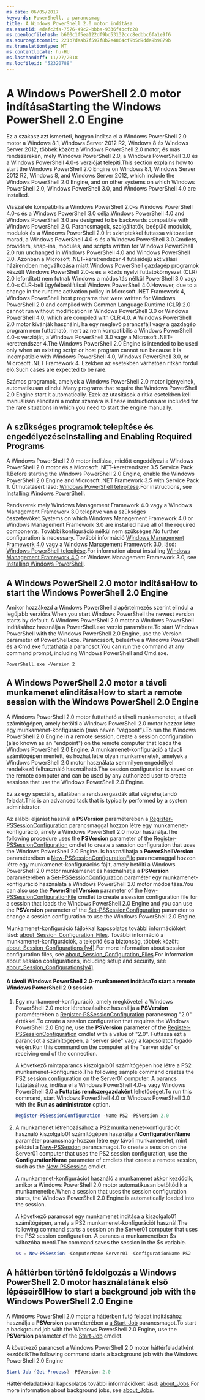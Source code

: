 ```yaml
---
ms.date: 06/05/2017
keywords: PowerShell, a parancsmag
title: A Windows PowerShell 2.0 motor indítása
ms.assetid: edafc2fa-7576-49c2-bbba-9336f4bcfc28
ms.openlocfilehash: b600c1f5ea122df9bd53132ccc8edbbc6fa1e9f6
ms.sourcegitcommit: 221b7daab7f597f8b2e4864cf9b5d9dda9b9879b
ms.translationtype: MT
ms.contentlocale: hu-HU
ms.lasthandoff: 11/27/2018
ms.locfileid: "52320788"
---
```

# <a name="starting-the-windows-powershell-20-engine"></a><span data-ttu-id="d8c72-103">A Windows PowerShell 2.0 motor indítása</span><span class="sxs-lookup"><span data-stu-id="d8c72-103">Starting the Windows PowerShell 2.0 Engine</span></span>

<span data-ttu-id="d8c72-104">Ez a szakasz azt ismerteti, hogyan indítsa el a Windows PowerShell 2.0 motor a Windows 8.1, Windows Server 2012 R2, Windows 8 és Windows Server 2012, többek között a Windows PowerShell 2.0 motor, és más rendszereken, mely Windows PowerShell 2.0, a Windows PowerShell 3.0 és a Windows PowerShell 4.0-s verzióját telepíti.</span><span class="sxs-lookup"><span data-stu-id="d8c72-104">This section explains how to start the Windows PowerShell 2.0 Engine on Windows 8.1, Windows Server 2012 R2, Windows 8, and Windows Server 2012, which include the Windows PowerShell 2.0 Engine, and on other systems on which Windows PowerShell 2.0, Windows PowerShell 3.0, and Windows PowerShell 4.0 are installed.</span></span>

<span data-ttu-id="d8c72-105">Visszafelé kompatibilis a Windows PowerShell 2.0-s Windows PowerShell 4.0-s és a Windows PowerShell 3.0 célja.</span><span class="sxs-lookup"><span data-stu-id="d8c72-105">Windows PowerShell 4.0 and Windows PowerShell 3.0 are designed to be backwards compatible with Windows PowerShell 2.0.</span></span> <span data-ttu-id="d8c72-106">Parancsmagok, szolgáltatók, beépülő modulok, modulok és a Windows PowerShell 2.0 írt szkriptekkel futtassa változatlan marad, a Windows PowerShell 4.0-s és a Windows PowerShell 3.0.</span><span class="sxs-lookup"><span data-stu-id="d8c72-106">Cmdlets, providers, snap-ins, modules, and scripts written for Windows PowerShell 2.0 run unchanged in Windows PowerShell 4.0 and Windows PowerShell 3.0.</span></span> <span data-ttu-id="d8c72-107">Azonban a Microsoft .NET-keretrendszer 4 futásidejű aktiválási házirendben megváltozása miatt Windows PowerShell gazdagép programok készült Windows PowerShell 2.0-s és a közös nyelvi futtatókörnyezet (CLR) 2.0 lefordított nem futnak Windows a módosítás nélkül PowerShell 3.0 vagy 4.0-s CLR-beli ügyfélbeállításai Windows PowerShell 4.0.</span><span class="sxs-lookup"><span data-stu-id="d8c72-107">However, due to a change in the runtime activation policy in Microsoft .NET Framework 4, Windows PowerShell host programs that were written for Windows PowerShell 2.0 and compiled with Common Language Runtime (CLR) 2.0 cannot run without modification in Windows PowerShell 3.0 or Windows PowerShell 4.0, which are compiled with CLR 4.0.</span></span> <span data-ttu-id="d8c72-108">A Windows PowerShell 2.0 motor kívánják használni, ha egy meglévő parancsfájl vagy a gazdagép program nem futtatható, mert az nem kompatibilis a Windows PowerShell 4.0-s verzióját, a Windows PowerShell 3.0 vagy a Microsoft .NET-keretrendszer 4.</span><span class="sxs-lookup"><span data-stu-id="d8c72-108">The Windows PowerShell 2.0 Engine is intended to be used only when an existing script or host program cannot run because it is incompatible with Windows PowerShell 4.0, Windows PowerShell 3.0, or Microsoft .NET Framework 4.</span></span> <span data-ttu-id="d8c72-109">Ezekben az esetekben várhatóan ritkán fordul elő.</span><span class="sxs-lookup"><span data-stu-id="d8c72-109">Such cases are expected to be rare.</span></span>

<span data-ttu-id="d8c72-110">Számos programok, amelyek a Windows PowerShell 2.0 motor igényelnek, automatikusan elindul.</span><span class="sxs-lookup"><span data-stu-id="d8c72-110">Many programs that require the Windows PowerShell 2.0 Engine start it automatically.</span></span> <span data-ttu-id="d8c72-111">Ezek az utasítások a ritka esetekben kell manuálisan elindítani a motor számára is.</span><span class="sxs-lookup"><span data-stu-id="d8c72-111">These instructions are included for the rare situations in which you need to start the engine manually.</span></span>

## <a name="installing-and-enabling-required-programs"></a><span data-ttu-id="d8c72-112">A szükséges programok telepítése és engedélyezése</span><span class="sxs-lookup"><span data-stu-id="d8c72-112">Installing and Enabling Required Programs</span></span>

<span data-ttu-id="d8c72-113">A Windows PowerShell 2.0 motor indítása, mielőtt engedélyezi a Windows PowerShell 2.0 motor és a Microsoft .NET-keretrendszer 3.5 Service Pack 1.</span><span class="sxs-lookup"><span data-stu-id="d8c72-113">Before starting the Windows PowerShell 2.0 Engine, enable the Windows PowerShell 2.0 Engine and Microsoft .NET Framework 3.5 with Service Pack 1.</span></span> <span data-ttu-id="d8c72-114">Útmutatásért lásd: [Windows PowerShell telepítése](Installing-Windows-PowerShell.md).</span><span class="sxs-lookup"><span data-stu-id="d8c72-114">For instructions, see [Installing Windows PowerShell](Installing-Windows-PowerShell.md).</span></span>

<span data-ttu-id="d8c72-115">Rendszerek mely Windows Management Framework 4.0 vagy a Windows Management Framework 3.0 telepítve van a szükséges összetevőket.</span><span class="sxs-lookup"><span data-stu-id="d8c72-115">Systems on which Windows Management Framework 4.0 or Windows Management Framework 3.0 are installed have all of the required components.</span></span> <span data-ttu-id="d8c72-116">További konfiguráció nélkül nem szükséges.</span><span class="sxs-lookup"><span data-stu-id="d8c72-116">No further configuration is necessary.</span></span> <span data-ttu-id="d8c72-117">További információ [Windows Management Framework 4.0](https://go.microsoft.com/fwlink/?LinkID=293881) vagy a Windows Management Framework 3.0, lásd: [Windows PowerShell telepítése](Installing-Windows-PowerShell.md).</span><span class="sxs-lookup"><span data-stu-id="d8c72-117">For information about installing [Windows Management Framework 4.0](https://go.microsoft.com/fwlink/?LinkID=293881) or Windows Management Framework 3.0, see [Installing Windows PowerShell](Installing-Windows-PowerShell.md).</span></span>

## <a name="how-to-start-the-windows-powershell-20-engine"></a><span data-ttu-id="d8c72-118">A Windows PowerShell 2.0 motor indítása</span><span class="sxs-lookup"><span data-stu-id="d8c72-118">How to start the Windows PowerShell 2.0 Engine</span></span>

<span data-ttu-id="d8c72-119">Amikor hozzákezd a Windows PowerShell alapértelmezés szerint elindul a legújabb verzióra.</span><span class="sxs-lookup"><span data-stu-id="d8c72-119">When you start Windows PowerShell the newest version starts by default.</span></span> <span data-ttu-id="d8c72-120">A Windows PowerShell 2.0 motor a Windows PowerShell indításához használja a PowerShell.exe verzió paramétere.</span><span class="sxs-lookup"><span data-stu-id="d8c72-120">To start Windows PowerShell with the Windows PowerShell 2.0 Engine, use the Version parameter of PowerShell.exe.</span></span> <span data-ttu-id="d8c72-121">Parancssort, beleértve a Windows PowerShell és a Cmd.exe futtathatja a parancsot.</span><span class="sxs-lookup"><span data-stu-id="d8c72-121">You can run the command at any command prompt, including Windows PowerShell and Cmd.exe.</span></span>

```
PowerShell.exe -Version 2
```

## <a name="how-to-start-a-remote-session-with-the-windows-powershell-20-engine"></a><span data-ttu-id="d8c72-122">A Windows PowerShell 2.0 motor a távoli munkamenet elindítása</span><span class="sxs-lookup"><span data-stu-id="d8c72-122">How to start a remote session with the Windows PowerShell 2.0 Engine</span></span>

<span data-ttu-id="d8c72-123">A Windows PowerShell 2.0 motor futtatható a távoli munkamenetet, a távoli számítógépen, amely betölti a Windows PowerShell 2.0 motor hozzon létre egy munkamenet-konfiguráció (más néven "végpont").</span><span class="sxs-lookup"><span data-stu-id="d8c72-123">To run the Windows PowerShell 2.0 Engine in a remote session, create a session configuration (also known as an "endpoint") on the remote computer that loads the Windows PowerShell 2.0 Engine.</span></span> <span data-ttu-id="d8c72-124">A munkamenet-konfiguráció a távoli számítógépen mentett, és hozhat létre olyan munkamenetek, amelyek a Windows PowerShell 2.0 motor használata semmilyen engedéllyel rendelkező felhasználó használható.</span><span class="sxs-lookup"><span data-stu-id="d8c72-124">The session configuration is saved on the remote computer and can be used by any authorized user to create sessions that use the Windows PowerShell 2.0 Engine.</span></span>

<span data-ttu-id="d8c72-125">Ez az egy speciális, általában a rendszergazdák által végrehajtandó feladat.</span><span class="sxs-lookup"><span data-stu-id="d8c72-125">This is an advanced task that is typically performed by a system administrator.</span></span>

<span data-ttu-id="d8c72-126">Az alábbi eljárást használ a **PSVersion** paraméterében a [Register-PSSessionConfiguration](https://technet.microsoft.com/library/e9152ae2-bd6d-4056-9bc7-dc1893aa29ea) parancsmaggal hozzon létre egy munkamenet-konfiguráció, amely a Windows PowerShell 2.0 motor használja.</span><span class="sxs-lookup"><span data-stu-id="d8c72-126">The following procedure uses the **PSVersion** parameter of the [Register-PSSessionConfiguration](https://technet.microsoft.com/library/e9152ae2-bd6d-4056-9bc7-dc1893aa29ea) cmdlet to create a session configuration that uses the Windows PowerShell 2.0 Engine.</span></span> <span data-ttu-id="d8c72-127">Is használhatja a **PowerShellVersion** paraméterében a [New-PSSessionConfigurationFile](https://technet.microsoft.com/library/5f3e3633-6e90-479c-aea9-ba45a1954866) parancsmaggal hozzon létre egy munkamenet-konfigurációs fájlt, amely betölti a Windows PowerShell 2.0 motor munkamenet és használhatja a **PSVersion** paraméterében a [Set-PSSessionConfiguration](https://technet.microsoft.com/library/b21fbad3-1759-4260-b206-dcb8431cd6ea) paraméter egy munkamenet-konfiguráció használata a Windows PowerShell 2.0 motor módosítása.</span><span class="sxs-lookup"><span data-stu-id="d8c72-127">You can also use the **PowerShellVersion** parameter of the [New-PSSessionConfigurationFile](https://technet.microsoft.com/library/5f3e3633-6e90-479c-aea9-ba45a1954866) cmdlet to create a session configuration file for a session that loads the Windows PowerShell 2.0 Engine and you can use the **PSVersion** parameter of the [Set-PSSessionConfiguration](https://technet.microsoft.com/library/b21fbad3-1759-4260-b206-dcb8431cd6ea) parameter to change a session configuration to use the Windows PowerShell 2.0 Engine.</span></span>

<span data-ttu-id="d8c72-128">Munkamenet-konfiguráció fájlokkal kapcsolatos további információkért lásd: [about_Session_Configuration_Files](https://technet.microsoft.com/library/c7217447-1ebf-477b-a8ef-4dbe9a1473b8). További információ a munkamenet-konfigurációk, a telepítő és a biztonság, többek között: [about_Session_Configurations [v4]](https://technet.microsoft.com/library/a2fbe12a-350c-4d04-be50-24102824e3ab).</span><span class="sxs-lookup"><span data-stu-id="d8c72-128">For more information about session configuration files, see [about_Session_Configuration_Files](https://technet.microsoft.com/library/c7217447-1ebf-477b-a8ef-4dbe9a1473b8).For information about session configurations, including setup and security, see [about_Session_Configurations[v4]](https://technet.microsoft.com/library/a2fbe12a-350c-4d04-be50-24102824e3ab).</span></span>

#### <a name="to-start-a-remote-windows-powershell-20-session"></a><span data-ttu-id="d8c72-129">A távoli Windows PowerShell 2.0-munkamenet indítása</span><span class="sxs-lookup"><span data-stu-id="d8c72-129">To start a remote Windows PowerShell 2.0 session</span></span>

1. <span data-ttu-id="d8c72-130">Egy munkamenet-konfiguráció, amely megköveteli a Windows PowerShell 2.0 motor létrehozásához használja a **PSVersion** paraméterében a [Register-PSSessionConfiguration](https://technet.microsoft.com/library/e9152ae2-bd6d-4056-9bc7-dc1893aa29ea) parancsmag "2.0" értékkel.</span><span class="sxs-lookup"><span data-stu-id="d8c72-130">To create a session configuration that requires the Windows PowerShell 2.0 Engine, use the **PSVersion** parameter of the [Register-PSSessionConfiguration](https://technet.microsoft.com/library/e9152ae2-bd6d-4056-9bc7-dc1893aa29ea) cmdlet with a value of "2.0".</span></span> <span data-ttu-id="d8c72-131">Futtassa ezt a parancsot a számítógépen, a "server side" vagy a kapcsolatot fogadó végén.</span><span class="sxs-lookup"><span data-stu-id="d8c72-131">Run this command on the computer at the "server side" or receiving end of the connection.</span></span>

   <span data-ttu-id="d8c72-132">A következő mintaparancs kiszolgalo01 számítógépen hoz létre a PS2 munkamenet-konfiguráció.</span><span class="sxs-lookup"><span data-stu-id="d8c72-132">The following sample command creates the PS2 session configuration on the Server01 computer.</span></span> <span data-ttu-id="d8c72-133">A parancs futtatásához, indítsa el a Windows PowerShell 4.0-s vagy Windows PowerShell 3.0 a **Futtatás rendszergazdaként** lehetőséget.</span><span class="sxs-lookup"><span data-stu-id="d8c72-133">To run this command, start Windows PowerShell 4.0 or Windows PowerShell 3.0 with the **Run as administrator** option.</span></span>

   ```powershell
   Register-PSSessionConfiguration -Name PS2 -PSVersion 2.0
   ```

2. <span data-ttu-id="d8c72-134">A munkamenet létrehozásához a PS2 munkamenet-konfigurációt használó kiszolgalo01 számítógépen használja a **ConfigurationName** paraméter parancsmag-hozzon létre egy távoli munkamenetet, mint például a [New-PSSession](https://technet.microsoft.com/library/76f6628c-054c-4eda-ba7a-a6f28daaa26f) parancsmagot.</span><span class="sxs-lookup"><span data-stu-id="d8c72-134">To create a session on the Server01 computer that uses the PS2 session configuration, use the **ConfigurationName** parameter of cmdlets that create a remote session, such as the [New-PSSession](https://technet.microsoft.com/library/76f6628c-054c-4eda-ba7a-a6f28daaa26f) cmdlet.</span></span>

   <span data-ttu-id="d8c72-135">A munkamenet-konfigurációt használó a munkamenet akkor kezdődik, amikor a Windows PowerShell 2.0 motor automatikusan betöltődik a munkamenetbe.</span><span class="sxs-lookup"><span data-stu-id="d8c72-135">When a session that uses the session configuration starts, the Windows PowerShell 2.0 Engine is automatically loaded into the session.</span></span>

   <span data-ttu-id="d8c72-136">A következő parancsot egy munkamenet indítása a kiszolgalo01 számítógépen, amely a PS2 munkamenet-konfigurációt használ.</span><span class="sxs-lookup"><span data-stu-id="d8c72-136">The following command starts a session on the Server01 computer that uses the PS2 session configuration.</span></span> <span data-ttu-id="d8c72-137">A parancs a munkamenetben $s változóba menti.</span><span class="sxs-lookup"><span data-stu-id="d8c72-137">The command saves the session in the $s variable.</span></span>

   ```powershell
   $s = New-PSSession -ComputerName Server01 -ConfigurationName PS2
   ```

## <a name="how-to-start-a-background-job-with-the-windows-powershell-20-engine"></a><span data-ttu-id="d8c72-138">A háttérben történő feldolgozás a Windows PowerShell 2.0 motor használatának első lépéseiről</span><span class="sxs-lookup"><span data-stu-id="d8c72-138">How to start a background job with the Windows PowerShell 2.0 Engine</span></span>

<span data-ttu-id="d8c72-139">A Windows PowerShell 2.0 motor a háttérben futó feladat indításához használja a **PSVersion** paraméterében a [a Start-Job](https://technet.microsoft.com/library/2bc04935-0deb-4ec0-b856-d7290cca6442) parancsmagot.</span><span class="sxs-lookup"><span data-stu-id="d8c72-139">To start a background job with the Windows PowerShell 2.0 Engine, use the **PSVersion** parameter of the [Start-Job](https://technet.microsoft.com/library/2bc04935-0deb-4ec0-b856-d7290cca6442) cmdlet.</span></span>

<span data-ttu-id="d8c72-140">A következő parancsot a Windows PowerShell 2.0 motor háttérfeladatként kezdődik</span><span class="sxs-lookup"><span data-stu-id="d8c72-140">The following command starts a background job with the Windows PowerShell 2.0 Engine</span></span>

```powershell
Start-Job {Get-Process} -PSVersion 2.0
```

<span data-ttu-id="d8c72-141">Háttér-feladatokkal kapcsolatos további információkért lásd: [about_Jobs](/powershell/module/microsoft.powershell.core/about/about_jobs).</span><span class="sxs-lookup"><span data-stu-id="d8c72-141">For more information about background jobs, see [about_Jobs](/powershell/module/microsoft.powershell.core/about/about_jobs).</span></span>